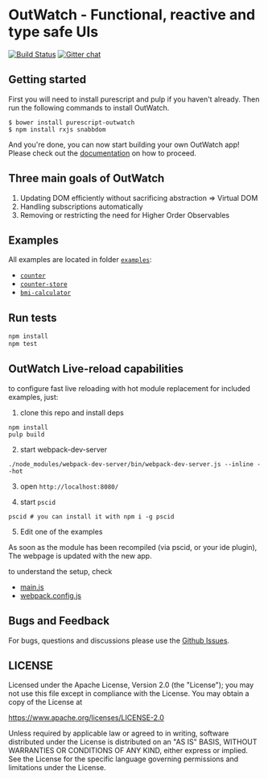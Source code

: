 # OutWatch - Functional, reactive and type safe UIs
[![Build Status](https://travis-ci.org/OutWatch/purescript-outwatch.svg?branch=master)](https://travis-ci.org/OutWatch/purescript-outwatch) [![Gitter chat](https://badges.gitter.im/gitterHQ/gitter.png)](https://gitter.im/OutWatch/Lobby)

## Getting started

First you will need to install purescript and pulp if you haven't already.
Then run the following commands to install OutWatch.

    $ bower install purescript-outwatch
    $ npm install rxjs snabbdom

And you're done, you can now start building your own OutWatch app!
Please check out the [documentation](https://outwatch.github.io/) on how to proceed.


## Three main goals of OutWatch

1. Updating DOM efficiently without sacrificing abstraction => Virtual DOM
2. Handling subscriptions automatically
3. Removing or restricting the need for Higher Order Observables

## Examples

All examples are located in folder [`examples`](https://github.com/OutWatch/purescript-outwatch/tree/master/examples):

- [`counter`](https://github.com/OutWatch/purescript-outwatch/tree/master/examples/counter)
- [`counter-store`](https://github.com/OutWatch/purescript-outwatch/tree/master/examples/counter-store)
- [`bmi-calculator`](https://github.com/OutWatch/purescript-outwatch/tree/master/examples/bmi-calculator)

## Run tests

```bash
npm install
npm test
```

## OutWatch Live-reload capabilities

to configure fast live reloading with hot module replacement for included examples, just:

  1. clone this repo and install deps
  
  ```shell
  npm install
  pulp build
  ```
  
  2. start webpack-dev-server
  
  ```shell
  ./node_modules/webpack-dev-server/bin/webpack-dev-server.js --inline --hot
  ```
  
  3. open `http://localhost:8080/`
  
  4. start `pscid`

  ```shell 
  pscid # you can install it with npm i -g pscid
  ```

  5. Edit one of the examples
  
  As soon as the module has been recompiled (via pscid, or your ide plugin),
  The webpage is updated with the new app.


to understand the setup, check 

 - [main.js](main.js)
 - [webpack.config.js](webpack.config.js)


## Bugs and Feedback

For bugs, questions and discussions please use the [Github Issues](https://github.com/OutWatch/purescript-outwatch/issues).

## LICENSE

Licensed under the Apache License, Version 2.0 (the "License");
you may not use this file except in compliance with the License.
You may obtain a copy of the License at

<https://www.apache.org/licenses/LICENSE-2.0>

Unless required by applicable law or agreed to in writing, software
distributed under the License is distributed on an "AS IS" BASIS,
WITHOUT WARRANTIES OR CONDITIONS OF ANY KIND, either express or implied.
See the License for the specific language governing permissions and
limitations under the License.
